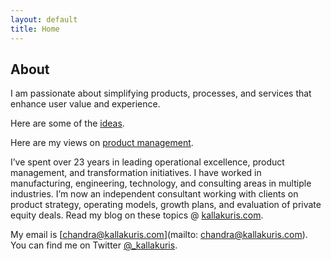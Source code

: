 ```yaml
---
layout: default
title: Home
---
```


## About
I am passionate about simplifying products, processes, and services that enhance user value and experience. 

Here are some of the [ideas](/ideas).

Here are my views on [product management](/blog).

I’ve spent over 23 years in leading operational excellence, product management, and transformation initiatives. I have worked in manufacturing, engineering, technology, and consulting areas in multiple industries. I’m now an independent consultant working with clients on product strategy, operating models, growth plans, and evaluation of private equity deals. Read my blog on these topics @ [kallakuris.com](kallakuris.com).

My email is [chandra@kallakuris.com](mailto: chandra@kallakuris.com). You can find me on Twitter [@_kallakuris](twitter.com/_kallakuris).
